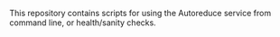 This repository contains scripts for using the Autoreduce service from command line, or health/sanity checks.
